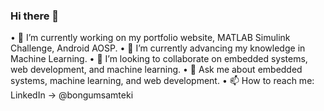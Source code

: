 ### Hi there 👋

 • 🔭 I’m currently working on my portfolio website, MATLAB Simulink Challenge, Android AOSP.
 • 🌱 I’m currently advancing my knowledge in Machine Learning. 
 • 👯 I’m looking to collaborate on embedded systems, web development, and machine learning.
 • 💬 Ask me about embedded systems, machine learning, and web development.
 • 📫 How to reach me: LinkedIn -> @bongumsamteki
